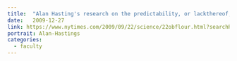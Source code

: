 ```yaml
---
title:  "Alan Hasting's research on the predictability, or lackthereof, in biological invasions is featured in the New York Times."
date:   2009-12-27
link: https://www.nytimes.com/2009/09/22/science/22obflour.html?searchResultPosition=1#story-continues-2
portrait: Alan-Hastings
categories:
  - faculty
---
```

